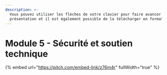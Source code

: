 ```yaml
---
description: >-
  Vous pouvez utiliser les flèches de votre clavier pour faire avancer la
  présentation et il est également possible de la télécharger en format PDF.
---
```


# Module 5 - Sécurité et soutien technique

{% embed url="https://pitch.com/embed-link/z76m4r" fullWidth="true" %}



